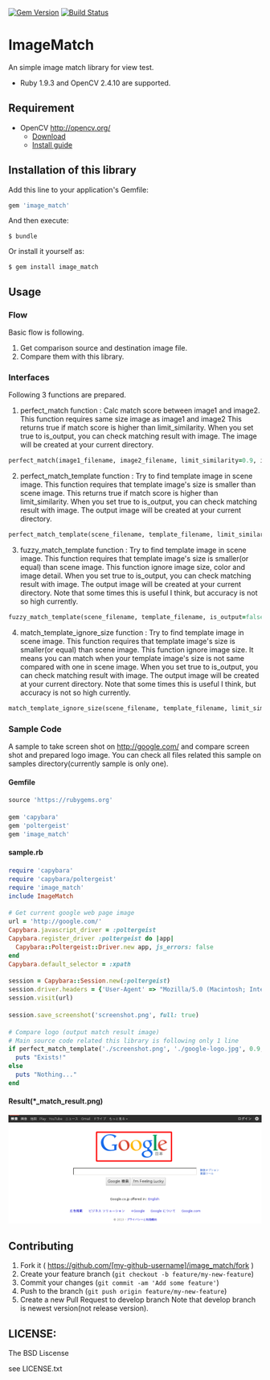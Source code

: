 [![Gem Version](https://badge.fury.io/rb/image_match.svg)](http://badge.fury.io/rb/image_match)
[![Build Status](https://travis-ci.org/zuqqhi2/image_match.svg?branch=master)](https://travis-ci.org/zuqqhi2/image_match)

# ImageMatch

An simple image match library for view test.

* Ruby 1.9.3 and OpenCV 2.4.10 are supported.

## Requirement

* OpenCV <http://opencv.org/>
  * [Download](http://opencv.org/downloads.html)
  * [Install guide](http://docs.opencv.org/doc/tutorials/introduction/table_of_content_introduction/table_of_content_introduction.html#table-of-content-introduction)

## Installation of this library

Add this line to your application's Gemfile:

```ruby
gem 'image_match'
```

And then execute:

    $ bundle

Or install it yourself as:

    $ gem install image_match

## Usage

### Flow

Basic flow is following.

1. Get comparison source and  destination image file.
2. Compare them with this library.

### Interfaces

Following 3 functions are prepared.

1. perfect_match function : 
  Calc match score between image1 and image2.
  This function requires same size image as image1 and image2
  This returns true if match score is higher than limit_similarity.
  When you set true to is_output, you can check matching result with image.
  The image will be created at your current directory.
  
  ```ruby
  perfect_match(image1_filename, image2_filename, limit_similarity=0.9, is_output=false)
  ```

2. perfect_match_template function : 
  Try to find template image in scene image.
  This function requires that template image's size is smaller than scene image.
  This returns true if match score is higher than limit_similarity.
  When you set true to is_output, you can check matching result with image.
  The output image will be created at your current directory.
  
  ```ruby
  perfect_match_template(scene_filename, template_filename, limit_similarity=0.9, is_output=false)
  ```

3. fuzzy_match_template function : 
  Try to find template image in scene image.
  This function requires that template image's size is smaller(or equal) than scene image.
  This function ignore image size, color and image detail.
  When you set true to is_output, you can check matching result with image.
  The output image will be created at your current directory.
  Note that some times this is useful I think, but accuracy is not so high currently.

  ```ruby
  fuzzy_match_template(scene_filename, template_filename, is_output=false)
  ```

4. match_template_ignore_size function : 
  Try to find template image in scene image.
  This function requires that template image's size is smaller(or equal) than scene image.
  This function ignore image size.
  It means you can match when your template image's size is not same compared with one in scene image.
  When you set true to is_output, you can check matching result with image.
  The output image will be created at your current directory.
  Note that some times this is useful I think, but accuracy is not so high currently.

  ```ruby
  match_template_ignore_size(scene_filename, template_filename, limit_similarity=0.9, is_output=false)
  ```

### Sample Code

A sample to take screen shot on http://google.com/ and compare screen shot and prepared logo image.
You can check all files related this sample on samples directory(currently sample is only one).

#### Gemfile

```ruby
source 'https://rubygems.org'

gem 'capybara'
gem 'poltergeist'
gem 'image_match'
```

#### sample.rb

```ruby
require 'capybara'
require 'capybara/poltergeist'
require 'image_match'
include ImageMatch

# Get current google web page image
url = 'http://google.com/'
Capybara.javascript_driver = :poltergeist
Capybara.register_driver :poltergeist do |app|
  Capybara::Poltergeist::Driver.new app, js_errors: false
end
Capybara.default_selector = :xpath

session = Capybara::Session.new(:poltergeist)
session.driver.headers = {'User-Agent' => "Mozilla/5.0 (Macintosh; Intel Mac OS X)"}
session.visit(url)

session.save_screenshot('screenshot.png', full: true)

# Compare logo (output match result image)
# Main source code related this library is following only 1 line
if perfect_match_template('./screenshot.png', './google-logo.jpg', 0.9, true)
  puts "Exists!"
else
  puts "Nothing..."
end

```

#### Result(*_match_result.png)

![result](https://raw.githubusercontent.com/zuqqhi2/image_match/master/samples/taking_screenshot_and_match/1416131348_match_result.png "result")

## Contributing

1. Fork it ( https://github.com/[my-github-username]/image_match/fork )
2. Create your feature branch (`git checkout -b feature/my-new-feature`)
3. Commit your changes (`git commit -am 'Add some feature'`)
4. Push to the branch (`git push origin feature/my-new-feature`)
5. Create a new Pull Request to develop branch
Note that develop branch is newest version(not release version).

## LICENSE:

The BSD Liscense

see LICENSE.txt

